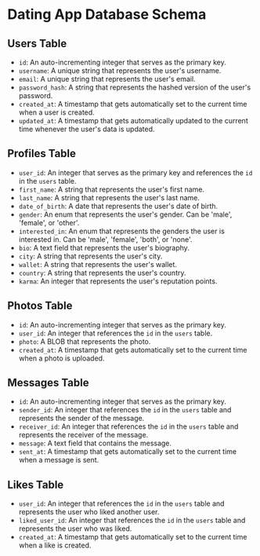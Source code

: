 # Dating App Database Schema

## Users Table

- `id`: An auto-incrementing integer that serves as the primary key.
- `username`: A unique string that represents the user's username.
- `email`: A unique string that represents the user's email.
- `password_hash`: A string that represents the hashed version of the user's password.
- `created_at`: A timestamp that gets automatically set to the current time when a user is created.
- `updated_at`: A timestamp that gets automatically updated to the current time whenever the user's data is updated.

## Profiles Table

- `user_id`: An integer that serves as the primary key and references the `id` in the `users` table.
- `first_name`: A string that represents the user's first name.
- `last_name`: A string that represents the user's last name.
- `date_of_birth`: A date that represents the user's date of birth.
- `gender`: An enum that represents the user's gender. Can be 'male', 'female', or 'other'.
- `interested_in`: An enum that represents the genders the user is interested in. Can be 'male', 'female', 'both', or 'none'.
- `bio`: A text field that represents the user's biography.
- `city`: A string that represents the user's city.
- `wallet`: A string that represents the user's wallet.
- `country`: A string that represents the user's country.
- `karma`: An integer that represents the user's reputation points.

## Photos Table

- `id`: An auto-incrementing integer that serves as the primary key.
- `user_id`: An integer that references the `id` in the `users` table.
- `photo`: A BLOB that represents the photo.
- `created_at`: A timestamp that gets automatically set to the current time when a photo is uploaded.

## Messages Table

- `id`: An auto-incrementing integer that serves as the primary key.
- `sender_id`: An integer that references the `id` in the `users` table and represents the sender of the message.
- `receiver_id`: An integer that references the `id` in the `users` table and represents the receiver of the message.
- `message`: A text field that contains the message.
- `sent_at`: A timestamp that gets automatically set to the current time when a message is sent.

## Likes Table

- `user_id`: An integer that references the `id` in the `users` table and represents the user who liked another user.
- `liked_user_id`: An integer that references the `id` in the `users` table and represents the user who was liked.
- `created_at`: A timestamp that gets automatically set to the current time when a like is created.
